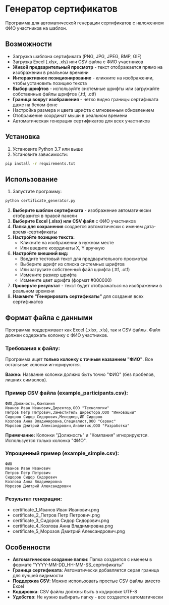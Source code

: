 # Генератор сертификатов

Программа для автоматической генерации сертификатов с наложением ФИО участников на шаблон.

## Возможности

- Загрузка шаблона сертификата (PNG, JPG, JPEG, BMP, GIF)
- Загрузка Excel (.xlsx, .xls) или CSV файла с ФИО участников
- **Живой предварительный просмотр** - текст отображается прямо на изображении в реальном времени
- **Интерактивное позиционирование** - кликните на изображении, чтобы установить позицию текста
- **Выбор шрифтов** - используйте системные шрифты или загружайте собственные файлы шрифтов (.ttf, .otf)
- **Граница вокруг изображения** - четко видно границы сертификата даже на белом фоне
- Настройка размера и цвета шрифта с мгновенным обновлением
- Отображение координат мыши в реальном времени
- Автоматическая генерация сертификатов для всех участников

## Установка

1. Установите Python 3.7 или выше
2. Установите зависимости:
```bash
pip install -r requirements.txt
```

## Использование

1. Запустите программу:
```bash
python certificate_generator.py
```

2. **Выберите шаблон сертификата** - изображение автоматически отобразится в правой панели
3. **Выберите Excel (.xlsx) или CSV файл** с ФИО участников
4. **Папка для сохранения** создается автоматически с именем дата-время-сертификаты
5. **Настройте позицию текста:**
   - Кликните на изображении в нужном месте
   - Или введите координаты X, Y вручную
6. **Настройте внешний вид:**
   - Введите тестовый текст для предварительного просмотра
   - Выберите шрифт из списка системных шрифтов
   - Или загрузите собственный файл шрифта (.ttf, .otf)
   - Измените размер шрифта
   - Измените цвет шрифта (формат #000000)
7. **Проверьте результат** - текст будет отображаться на изображении в реальном времени
8. **Нажмите "Генерировать сертификаты"** для создания всех сертификатов

## Формат файла с данными

Программа поддерживает как Excel (.xlsx, .xls), так и CSV файлы. Файл должен содержать колонку с ФИО участников.

### Требования к файлу:
Программа ищет **только колонку с точным названием "ФИО"**. Все остальные колонки игнорируются.

**Важно:** Название колонки должно быть точно "ФИО" (без пробелов, лишних символов).

### Пример CSV файла (example_participants.csv):
```csv
ФИО,Должность,Компания
Иванов Иван Иванович,Директор,ООО "Технологии"
Петров Петр Петрович,Заместитель директора,ООО "Инновации"
Сидоров Сидор Сидорович,Менеджер,ИП Сидоров
Козлова Анна Владимировна,Специалист,ООО "Сервис"
Морозов Дмитрий Александрович,Аналитик,ООО "Разработка"
```

**Примечание:** Колонки "Должность" и "Компания" игнорируются. Используется только колонка "ФИО".

### Упрощенный пример (example_simple.csv):
```csv
ФИО
Иванов Иван Иванович
Петров Петр Петрович
Сидоров Сидор Сидорович
Козлова Анна Владимировна
Морозов Дмитрий Александрович
```

### Результат генерации:
- certificate_1_Иванов Иван Иванович.png
- certificate_2_Петров Петр Петрович.png
- certificate_3_Сидоров Сидор Сидорович.png
- certificate_4_Козлова Анна Владимировна.png
- certificate_5_Морозов Дмитрий Александрович.png

## Особенности

- **Автоматическое создание папки**: Папка создается с именем в формате "YYYY-MM-DD_HH-MM-SS_сертификаты"
- **Граница сертификата**: Автоматически добавляется серая граница для лучшей видимости
- **Поддержка CSV**: Можно использовать простые CSV файлы вместо Excel
- **Кодировка**: CSV файлы должны быть в кодировке UTF-8
- **Удобство**: Не нужно выбирать папку - все создается автоматически
